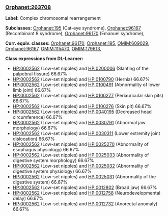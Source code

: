 
### [Orphanet:263708](http://www.orpha.net/ORDO/Orphanet_263708)
**Label:** Complex chromosomal rearrangement

**Subclasses:** [Orphanet:195](http://www.orpha.net/ORDO/Orphanet_195) (Cat-eye syndrome), [Orphanet:96167](http://www.orpha.net/ORDO/Orphanet_96167) (Recombinant 8 syndrome), [Orphanet:96170](http://www.orpha.net/ORDO/Orphanet_96170) (Emanuel syndrome), 

**Corr. equiv. classes:** [Orphanet:96170](http://www.orpha.net/ORDO/Orphanet_96170), [Orphanet:195](http://www.orpha.net/ORDO/Orphanet_195), [OMIM:609029](http://purl.obolibrary.org/obo/OMIM_609029), [Orphanet:96167](http://www.orpha.net/ORDO/Orphanet_96167), [OMIM:115470](http://purl.obolibrary.org/obo/OMIM_115470), [OMIM:179613](http://purl.obolibrary.org/obo/OMIM_179613), 

**Class expressions from DL-Learner:**

- [HP:0002562](http://purl.obolibrary.org/obo/HP_0002562) (Low-set nipples) and [HP:0200006](http://purl.obolibrary.org/obo/HP_0200006) (Slanting of the palpebral fissure) 66.67%
- [HP:0002562](http://purl.obolibrary.org/obo/HP_0002562) (Low-set nipples) and [HP:0100790](http://purl.obolibrary.org/obo/HP_0100790) (Hernia) 66.67%
- [HP:0002562](http://purl.obolibrary.org/obo/HP_0002562) (Low-set nipples) and [HP:0100491](http://purl.obolibrary.org/obo/HP_0100491) (Abnormality of lower limb joint) 66.67%
- [HP:0002562](http://purl.obolibrary.org/obo/HP_0002562) (Low-set nipples) and [HP:0100277](http://purl.obolibrary.org/obo/HP_0100277) (Periauricular skin pits) 66.67%
- [HP:0002562](http://purl.obolibrary.org/obo/HP_0002562) (Low-set nipples) and [HP:0100276](http://purl.obolibrary.org/obo/HP_0100276) (Skin pit) 66.67%
- [HP:0002562](http://purl.obolibrary.org/obo/HP_0002562) (Low-set nipples) and [HP:0040195](http://purl.obolibrary.org/obo/HP_0040195) (Decreased head circumference) 66.67%
- [HP:0002562](http://purl.obolibrary.org/obo/HP_0002562) (Low-set nipples) and [HP:0030791](http://purl.obolibrary.org/obo/HP_0030791) (Abnormal jaw morphology) 66.67%
- [HP:0002562](http://purl.obolibrary.org/obo/HP_0002562) (Low-set nipples) and [HP:0030311](http://purl.obolibrary.org/obo/HP_0030311) (Lower extremity joint dislocation) 66.67%
- [HP:0002562](http://purl.obolibrary.org/obo/HP_0002562) (Low-set nipples) and [HP:0025270](http://purl.obolibrary.org/obo/HP_0025270) (Abnormality of esophagus physiology) 66.67%
- [HP:0002562](http://purl.obolibrary.org/obo/HP_0002562) (Low-set nipples) and [HP:0025033](http://purl.obolibrary.org/obo/HP_0025033) (Abnormality of digestive system morphology) 66.67%
- [HP:0002562](http://purl.obolibrary.org/obo/HP_0002562) (Low-set nipples) and [HP:0025032](http://purl.obolibrary.org/obo/HP_0025032) (Abnormality of digestive system physiology) 66.67%
- [HP:0002562](http://purl.obolibrary.org/obo/HP_0002562) (Low-set nipples) and [HP:0025031](http://purl.obolibrary.org/obo/HP_0025031) (Abnormality of the digestive system) 66.67%
- [HP:0002562](http://purl.obolibrary.org/obo/HP_0002562) (Low-set nipples) and [HP:0012802](http://purl.obolibrary.org/obo/HP_0012802) (Broad jaw) 66.67%
- [HP:0002562](http://purl.obolibrary.org/obo/HP_0002562) (Low-set nipples) and [HP:0012758](http://purl.obolibrary.org/obo/HP_0012758) (Neurodevelopmental delay) 66.67%
- [HP:0002562](http://purl.obolibrary.org/obo/HP_0002562) (Low-set nipples) and [HP:0012732](http://purl.obolibrary.org/obo/HP_0012732) (Anorectal anomaly) 66.67%


